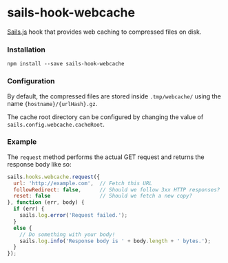 # sails-hook-webcache

[Sails.js](http://sailsjs.org) hook that provides web caching to compressed files on disk.

### Installation

`npm install --save sails-hook-webcache`

### Configuration

By default, the compressed files are stored inside `.tmp/webcache/` using the name `{hostname}/{urlHash}.gz`.

The cache root directory can be configured by changing the value of `sails.config.webcache.cacheRoot`.

### Example

The `request` method performs the actual GET request and returns the response body like so:

```javascript
sails.hooks.webcache.request({
  url: 'http://example.com',  // Fetch this URL
  followRedirect: false,      // Should we follow 3xx HTTP responses?
  reset: false                // Should we fetch a new copy?
}, function (err, body) {
  if (err) {
    sails.log.error('Request failed.');
  }
  else {
    // Do something with your body!
    sails.log.info('Response body is ' + body.length + ' bytes.');
  }
});

```
